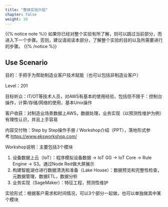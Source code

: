 ```yaml
---
title: "整体实验介绍"
chapter: false
weight: 10
---
```


{{% notice note %}}
如果你已经对整个实验有所了解，则可以跳过当前部分，而进入下一个步骤。否则，建议请阅读本部分，了解整个实验的目的以及所需要进行的步骤。
{{% /notice  %}}

## Use Scenario



目的：手把手为帮助制造业客户技术赋能（也可以包括非制造业客户）

Level：201

目标听众：IT/OT等技术人员，对AWS有基本的使用经验，包括但不限于：控制台操作，计算/存储/网络的使用，基本Unix操作

客户收获：对制造业场景数据上AWS，数据处理，业务实现（以预测性维护为例）有理性认识，并且上手容易

内容交付物：Step by Step操作手册 / Workshop介绍（PPT），落地形式参考:https://www.eksworkshop.com/

Workshop说明：主要包括3个模块
1.	设备数据上云（IoT）：程序模拟设备数据 → IoT GG → IoT Core → Rule Engine → S3。通过Node Red做大屏展示
2.	构建智能湖仓进行数据清洗和准备（Lake House）：数据预览和完整性检查，元数据管理，数据ETL，数据分析
3.	业务实现（SageMaker）：特征工程，预测性维护

实验形式：根据客户需求和时间情况，可以3个部分一起做，也可以单独做其中某个模块



